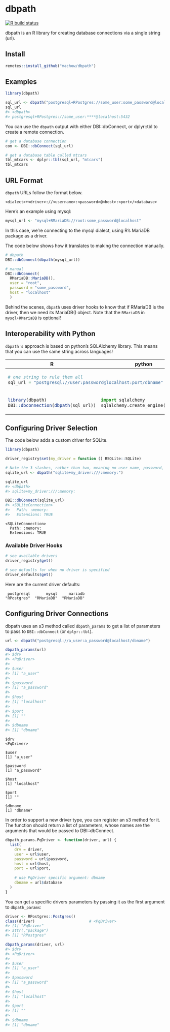 
<!-- README.md is generated from README.Rmd. Please edit that file -->

# dbpath

<!-- badges: start -->

[![R build
status](https://github.com/machow/dbpath/workflows/R-CMD-check/badge.svg)](https://github.com/machow/dbpath/actions)
<!-- badges: end -->

dbpath is an R library for creating database connections via a single
string (url).

## Install

``` r
remotes::install_github("machow/dbpath")
```

## Examples

``` r
library(dbpath)

sql_url <- dbpath("postgresql+RPostgres://some_user:some_password@localhost:5432")
sql_url
#> <dbpath>
#> postgresql+RPostgres://some_user:****@localhost:5432
```

You can use the `dbpath` output with either DBI::dbConnect, or
dplyr::tbl to create a remote connection.

``` r
# get a database connection
con <- DBI::dbConnect(sql_url)

# get a database table called mtcars
tbl_mtcars <- dplyr::tbl(sql_url, "mtcars")
tbl_mtcars
```

## URL Format

`dbpath` URLs follow the format below.

    <dialect>+<driver>://<username>:<password>@<host>:<port>/<database>

Here’s an example using mysql:

``` r
mysql_url <- "mysql+RMariaDB://root:some_password@localhost"
```

In this case, we’re connecting to the mysql dialect, using R’s MariaDB
package as a driver.

The code below shows how it translates to making the connection
manually.

``` r
# dbpath
DBI::dbConnect(dbpath(mysql_url))

# manual
DBI::dbConnect(
  RMariaDB::MariaDB(),
  user = "root",
  password = "some_password",
  host = "localhost"
  )
```

Behind the scenes, `dbpath` uses driver hooks to know that if RMariaDB
is the driver, then we need its MariaDB() object. Note that the
`RMariaDB` in `mysql+RMariaDB` is optional!

## Interoperability with Python

`dbpath's` approach is based on python’s SQLAlchemy library. This means
that you can use the same string across languages!

<table width="100%">
<thead>
<tr>
<th>
R
</th>
<th>
python
</th>
</tr>
</thead>
<tr>
<!-- shared code -->
<td colspan="2">

``` r
# one string to rule them all
sql_url = "postgresql://user:password@localhost:port/dbname"
```

</td>
</tr>
<tr>
<!-- r example -->
<td>

``` r
library(dbpath)
DBI::dbconnection(dbpath(sql_url))
```

</td>
<!-- python example -->
<td>

``` python
import sqlalchemy
sqlalchemy.create_engine(sql_url)
```

</td>
</tr>
</table>

## Configuring Driver Selection

The code below adds a custom driver for SQLite.

``` r
library(dbpath)

driver_registry$set(my_driver = function () RSQLite::SQLite)

# Note the 3 slashes, rather than two, meaning no user name, password, or host
sqlite_url <- dbpath("sqlite+my_driver:///:memory:")

sqlite_url
#> <dbpath>
#> sqlite+my_driver:///:memory:

DBI::dbConnect(sqlite_url)
#> <SQLiteConnection>
#>   Path: :memory:
#>   Extensions: TRUE
```

    <SQLiteConnection>
      Path: :memory:
      Extensions: TRUE

### Available Driver Hooks

``` r
# see available drivers
driver_registry$get()

# see defaults for when no driver is specified
driver_defaults$get()
```

Here are the current driver defaults:

     postgresql       mysql     mariadb 
    "RPostgres"  "RMariaDB"  "RMariaDB" 

## Configuring Driver Connections

dbpath uses an s3 method called `dbpath_params` to get a list of
parameters to pass to `DBI::dbConnect` (or `dplyr::tbl`).

``` r
url <- dbpath("postgresql://a_user:a_password@localhost/dbname")

dbpath_params(url)
#> $drv
#> <PqDriver>
#> 
#> $user
#> [1] "a_user"
#> 
#> $password
#> [1] "a_password"
#> 
#> $host
#> [1] "localhost"
#> 
#> $port
#> [1] ""
#> 
#> $dbname
#> [1] "dbname"
```

    $drv
    <PqDriver>

    $user
    [1] "a_user"

    $password
    [1] "a_password"

    $host
    [1] "localhost"

    $port
    [1] ""

    $dbname
    [1] "dbname"

In order to support a new driver type, you can register an s3 method for
it. The function should return a list of parameters, whose names are the
arguments that would be passed to DBI::dbConnect.

``` r
dbpath_params.PqDriver <- function(driver, url) {
  list(
    drv = driver,
    user = url$user,
    password = url$password,
    host = url$host,
    port = url$port,
    
    # use PqDriver specific argument: dbname
    dbname = url$database
  )
}
```

You can get a specific drivers parameters by passing it as the first
argument to `dbpath_params`:

``` r
driver <- RPostgres::Postgres()
class(driver)                        # <PqDriver>
#> [1] "PqDriver"
#> attr(,"package")
#> [1] "RPostgres"

dbpath_params(driver, url)
#> $drv
#> <PqDriver>
#> 
#> $user
#> [1] "a_user"
#> 
#> $password
#> [1] "a_password"
#> 
#> $host
#> [1] "localhost"
#> 
#> $port
#> [1] ""
#> 
#> $dbname
#> [1] "dbname"
```
